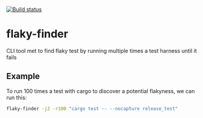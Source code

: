 [![Build status](https://travis-ci.com/dymayday/flaky-finder.svg?branch=master)](https://travis-ci.com/dymayday/flaky-finder)

# flaky-finder
CLI tool met to find flaky test by running multiple times a test harness until it fails

## Example

To run 100 times a test with cargo to discover a potential flakyness, we can run this:
```bash
flaky-finder -j2 -r100 "cargo test -- --nocapture release_test"
```
